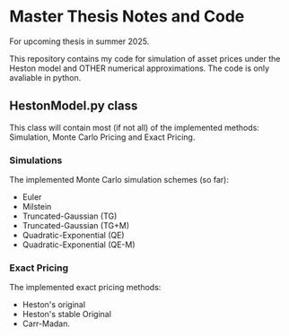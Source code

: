 # Master Thesis Notes and Code
For upcoming thesis in summer 2025.

This repository contains my code for simulation of asset prices under the Heston model and OTHER numerical approximations. The code is only avaliable in python.
## HestonModel.py class
This class will contain most (if not all) of the implemented methods: Simulation, Monte Carlo Pricing and Exact Pricing.

### Simulations
The implemented Monte Carlo simulation schemes (so far):
- Euler
- Milstein
- Truncated-Gaussian (TG)
- Truncated-Gaussian (TG+M)
- Quadratic-Exponential (QE)
- Quadratic-Exponential (QE-M)
  
### Exact Pricing
The implemented exact pricing methods:
- Heston's original
- Heston's stable Original
- Carr-Madan.
